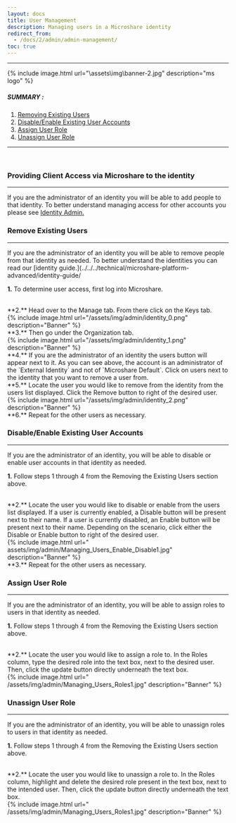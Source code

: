 ```yaml
--- 
layout: docs 
title: User Management  
description: Managing users in a Microshare identity 
redirect_from: 
  - /docs/2/admin/admin-management/ 
toc: true 
--- 
```

 
--------------------------------------- 
 
{% include image.html url="\assets\img\banner-2.jpg"  description="ms logo" %} 

##### SUMMARY :  
 
1. [Removing Existing Users](./#removing-existing-users) 
2. [Disable/Enable Existing User Accounts](./#disable/enable-existing-user-accounts) 
3. [Assign User Role](./#assign-user-role) 
4. [Unassign User Role](./#unassign-user-role) 
 
--------------------------------------- 
 
<br> 
 
 
### Providing Client Access via Microshare to the identity 
--------------------------------------- 
 
If you are the administrator of an identity you will be able to add people to that identity. To better understand managing access for other accounts you please see [Identity Admin.](../../../../../identity-admin/) 

 
### Remove Existing Users  
--------------------------------------- 

If you are the administrator of an identity you will be able to remove people from that identity as needed. To better understand the identities you can read our [identity guide.](../../../technical/microshare-platform-advanced/identity-guide/ 

**1.** To determine user access, first log into Microshare.  
 
<br> 
**2.** Head over to the Manage tab. From there click on the Keys tab. 
 
<br> 
{% include image.html url="/assets/img/admin/identity_0.png" description="Banner" %} 
 
<br> 
**3.** Then go under the Organization tab.  
 
<br> 
{% include image.html url="/assets/img/admin/identity_1.png" description="Banner" %} 
 
<br> 
**4.** If you are the administrator of an identity the users button will appear next to it. As you can see above, the account is an administrator of the `External Identity` and not of `Microshare Default`. Click on users next to the identity that you want to remove a user from. 

<br> 
**5.** Locate the user you would like to remove from the identity from the users list displayed. Click the Remove button to right of the desired user.  

<br> 
{% include image.html url="/assets/img/admin/identity_2.png" description="Banner" %} 

<br> 
**6.** Repeat for the other users as necessary. 

 

 

### Disable/Enable Existing User Accounts  
--------------------------------------- 

If you are the administrator of an identity, you will be able to disable or enable user accounts in that identity as needed. 

**1.** Follow steps 1 through 4 from the Removing the Existing Users section above. 

<br> 
**2.** Locate the user you would like to disable or enable from the users list displayed. If a user is currently enabled, a Disable button will be present next to their name. If a user is currently disabled, an Enable button will be present next to their name. Depending on the scenario, click either the Disable or Enable button to right of the desired user. 

<br> 
{% include image.html url=" assets/img/admin/Managing_Users_Enable_Disable1.jpg" description="Banner" %} 

<br> 
**3.** Repeat for the other users as necessary. 

 

 

### Assign User Role  
--------------------------------------- 

If you are the administrator of an identity, you will be able to assign roles to users in that identity as needed. 

**1.** Follow steps 1 through 4 from the Removing the Existing Users section above. 

<br> 
**2.** Locate the user you would like to assign a role to. In the Roles column, type the desired role into the text box, next to the desired user. Then, click the update button directly underneath the text box.  

<br> 
{% include image.html url=" /assets/img/admin/Managing_Users_Roles1.jpg" description="Banner" %} 

 

 

### Unassign User Role 
--------------------------------------- 

If you are the administrator of an identity, you will be able to unassign roles to users in that identity as needed. 

**1.** Follow steps 1 through 4 from the Removing the Existing Users section above. 

<br> 
**2.** Locate the user you would like to unassign a role to. In the Roles column, highlight and delete the desired role present in the text box, next to the intended user. Then, click the update button directly underneath the text box.  

<br> 
{% include image.html url=" /assets/img/admin/Managing_Users_Roles1.jpg" description="Banner" %} 
